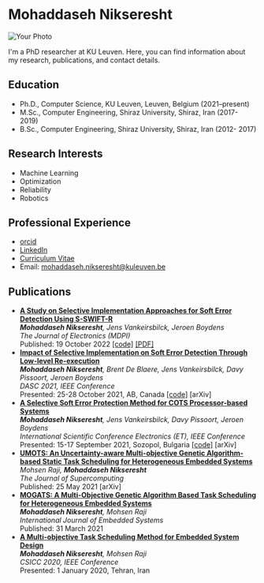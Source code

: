 <link rel="stylesheet" type="text/css" href="style.css">

 <h1>Mohaddaseh Nikseresht</h1>
<div class="photo-text-container">
    <img src="{{ site.photo }}" alt="Your Photo">
    <div>
        <p>I'm a PhD researcher at KU Leuven. Here, you can find information about my research, publications, and contact details.</p>
    </div>
</div>

## Education 
- Ph.D., Computer Science, KU Leuven, Leuven, Belgium (2021–present)
- M.Sc., Computer Engineering, Shiraz University, Shiraz, Iran (2017- 2019)
- B.Sc., Computer Engineering, Shiraz University, Shiraz, Iran (2012- 2017)

## Research Interests
- Machine Learning
- Optimization
- Reliability
- Robotics

## Professional Experience
- [orcid](https://orcid.org/0000-0002-3558-0303)
- [LinkedIn](https://www.linkedin.com/in/mohaddaseh-nikseresht/)
- [Curriculum Vitae](https://distrinet.cs.kuleuven.be/people/MohaddasehNikseresht)
- Email: mohaddaseh.nikseresht@kuleuven.be

## Publications
- [**A Study on Selective Implementation Approaches for Soft Error Detection Using S-SWIFT-R**](https://www.mdpi.com/2079-9292/11/20/3380)  
   _**Mohaddaseh Nikseresht**, Jens Vankeirsbilck, Jeroen Boydens_  
   _The Journal of Electronics (MDPI)_  
   Published: 19 October 2022 [[code]](https://gitlab.kuleuven.be/m-group-campus-brugge/distrinet_public/public_dfed_plugin) [[PDF]](./electronics-11-03380-v2.pdf)
- [**Impact of Selective Implementation on Soft Error Detection Through Low-level Re-execution**](https://ieeexplore.ieee.org/document/9730291)  
   _**Mohaddaseh Nikseresht**, Brent De Blaere, Jens Vankeirsbilck, Davy Pissoort, Jeroen Boydens_  
   _DASC 2021, IEEE Conference_  
   Presented: 25-28 October 2021, AB, Canada [[code]](https://gitlab.kuleuven.be/m-group-campus-brugge/distrinet_public/public_dfed_plugin) [arXiv]
- [**A Selective Soft Error Protection Method for COTS Processor-based Systems**](https://ieeexplore.ieee.org/document/9579862)  
   _**Mohaddaseh Nikseresht**, Jens Vankeirsbilck, Davy Pissoort, Jeroen Boydens_   
   _International Scientific Conference Electronics (ET), IEEE Conference_  
   Presented: 15-17 September 2021, Sozopol, Bulgaria [[code]](https://gitlab.kuleuven.be/m-group-campus-brugge/distrinet_public/public_dfed_plugin) [arXiv]
- [**UMOTS: An Uncertainty-aware Multi-objective Genetic Algorithm-based Static Task Scheduling for Heterogeneous Embedded Systems**](https://link.springer.com/article/10.1007/s11227-021-03887-1)   
   _Mohsen Raji, **Mohaddaseh Nikseresht**_  
   _The Journal of Supercomputing_  
   Published: 25 May 2021 [arXiv]
- [**MOGATS: A Multi-Objective Genetic Algorithm Based Task Scheduling for Heterogeneous Embedded Systems**](https://www.researchgate.net/publication/350547703_MOGATS_a_multi-objective_genetic_algorithm-based_task_scheduling_for_heterogeneous_embedded_systems)  
   _**Mohaddaseh Nikseresht**, Mohsen Raji_  
   _International Journal of Embedded Systems_  
   Published: 31 March 2021
- [**A Multi-objective Task Scheduling Method for Embedded System Design**](https://ieeexplore.ieee.org/document/9050062)  
   _**Mohaddaseh Nikseresht**, Mohsen Raji_  
   _CSICC 2020, IEEE Conference_  
   Presented: 1 January 2020, Tehran, Iran

